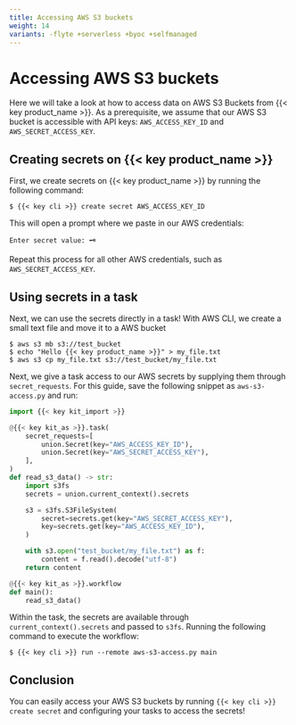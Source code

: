 ```yaml
---
title: Accessing AWS S3 buckets
weight: 14
variants: -flyte +serverless +byoc +selfmanaged
---
```


# Accessing AWS S3 buckets

Here we will take a look at how to access data on AWS S3 Buckets from {{< key product_name >}}.
As a prerequisite, we assume that our AWS S3 bucket is accessible with API keys: `AWS_ACCESS_KEY_ID` and `AWS_SECRET_ACCESS_KEY`.

## Creating secrets on {{< key product_name >}}

First, we create secrets on {{< key product_name >}} by running the following command:

```shell
$ {{< key cli >}} create secret AWS_ACCESS_KEY_ID
```

This will open a prompt where we paste in our AWS credentials:

```shell
Enter secret value: 🗝️
```

Repeat this process for all other AWS credentials, such as `AWS_SECRET_ACCESS_KEY`.

## Using secrets in a task

Next, we can use the secrets directly in a task! With AWS CLI, we create a small text file and move it to a AWS bucket

```shell
$ aws s3 mb s3://test_bucket
$ echo "Hello {{< key product_name >}}" > my_file.txt
$ aws s3 cp my_file.txt s3://test_bucket/my_file.txt
```

Next, we give a task access to our AWS secrets by supplying them through `secret_requests`. For this guide, save the following snippet as `aws-s3-access.py` and run:

```python
import {{< key kit_import >}}

@{{< key kit_as >}}.task(
    secret_requests=[
        union.Secret(key="AWS_ACCESS_KEY_ID"),
        union.Secret(key="AWS_SECRET_ACCESS_KEY"),
    ],
)
def read_s3_data() -> str:
    import s3fs
    secrets = union.current_context().secrets

    s3 = s3fs.S3FileSystem(
        secret=secrets.get(key="AWS_SECRET_ACCESS_KEY"),
        key=secrets.get(key="AWS_ACCESS_KEY_ID"),
    )

    with s3.open("test_bucket/my_file.txt") as f:
        content = f.read().decode("utf-8")
    return content

@{{< key kit_as >}}.workflow
def main():
    read_s3_data()
```

Within the task, the secrets are available through `current_context().secrets` and passed to `s3fs`. Running the following command to execute the workflow:

```shell
$ {{< key cli >}} run --remote aws-s3-access.py main
```

## Conclusion

You can easily access your AWS S3 buckets by running `{{< key cli >}} create secret` and configuring your tasks to access the secrets!
